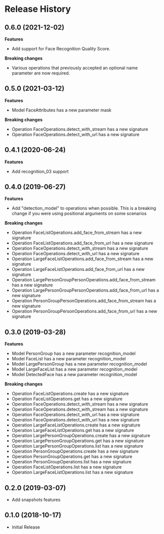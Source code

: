 # Release History

## 0.6.0 (2021-12-02)

**Features**

  - Add support for Face Recognition Quality Score.

**Breaking changes**

  - Various operations that previously accepted an optional name parameter
    are now required.

## 0.5.0 (2021-03-12)

**Features**

  - Model FaceAttributes has a new parameter mask

**Breaking changes**

  - Operation FaceOperations.detect_with_stream has a new signature
  - Operation FaceOperations.detect_with_url has a new signature

## 0.4.1 (2020-06-24)

**Features**

- Add recognition_03 support

## 0.4.0 (2019-06-27)

**Features**

  - Add "detection_model" to operations when possible. This is a
    breaking change if you were using positional arguments on some
    scenarios

**Breaking changes**

  - Operation FaceListOperations.add_face_from_stream has a new
    signature
  - Operation FaceListOperations.add_face_from_url has a new
    signature
  - Operation FaceOperations.detect_with_stream has a new signature
  - Operation FaceOperations.detect_with_url has a new signature
  - Operation LargeFaceListOperations.add_face_from_stream has a new
    signature
  - Operation LargeFaceListOperations.add_face_from_url has a new
    signature
  - Operation LargePersonGroupPersonOperations.add_face_from_stream
    has a new signature
  - Operation LargePersonGroupPersonOperations.add_face_from_url has
    a new signature
  - Operation PersonGroupPersonOperations.add_face_from_stream has a
    new signature
  - Operation PersonGroupPersonOperations.add_face_from_url has a new
    signature

## 0.3.0 (2019-03-28)

**Features**

  - Model PersonGroup has a new parameter recognition_model
  - Model FaceList has a new parameter recognition_model
  - Model LargePersonGroup has a new parameter recognition_model
  - Model LargeFaceList has a new parameter recognition_model
  - Model DetectedFace has a new parameter recognition_model

**Breaking changes**

  - Operation FaceListOperations.create has a new signature
  - Operation FaceListOperations.get has a new signature
  - Operation FaceOperations.detect_with_stream has a new signature
  - Operation FaceOperations.detect_with_stream has a new signature
  - Operation FaceOperations.detect_with_url has a new signature
  - Operation FaceOperations.detect_with_url has a new signature
  - Operation LargeFaceListOperations.create has a new signature
  - Operation LargeFaceListOperations.get has a new signature
  - Operation LargePersonGroupOperations.create has a new signature
  - Operation LargePersonGroupOperations.get has a new signature
  - Operation LargePersonGroupOperations.list has a new signature
  - Operation PersonGroupOperations.create has a new signature
  - Operation PersonGroupOperations.get has a new signature
  - Operation PersonGroupOperations.list has a new signature
  - Operation FaceListOperations.list has a new signature
  - Operation LargeFaceListOperations.list has a new signature

## 0.2.0 (2019-03-07)

  - Add snapshots features

## 0.1.0 (2018-10-17)

  - Initial Release
